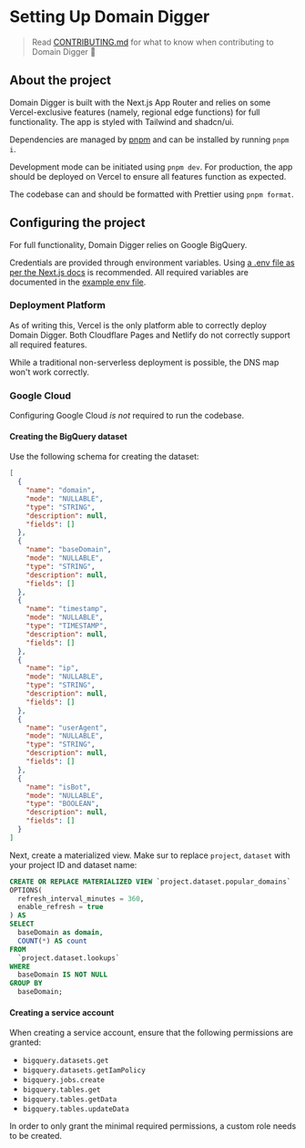 # Setting Up Domain Digger

> Read [CONTRIBUTING.md](./CONTRIBUTING.md) for what to know when contributing to Domain Digger 👀

## About the project

Domain Digger is built with the Next.js App Router and relies on some Vercel-exclusive features (namely, regional edge functions) for full functionality. The app is styled with Tailwind and shadcn/ui.

Dependencies are managed by [pnpm](https://pnpm.io/installation) and can be installed by running `pnpm i`.

Development mode can be initiated using `pnpm dev`. For production, the app should be deployed on Vercel to ensure all features function as expected.

The codebase can and should be formatted with Prettier using `pnpm format`.

## Configuring the project

For full functionality, Domain Digger relies on Google BigQuery.

Credentials are provided through environment variables. Using [a .env file as per the Next.js docs](https://nextjs.org/docs/basic-features/environment-variables#loading-environment-variables) is recommended. All required variables are documented in the [example env file](./.env.example).

### Deployment Platform

As of writing this, Vercel is the only platform able to correctly deploy Domain Digger. Both Cloudflare Pages and Netlify do not correctly support all required features.

While a traditional non-serverless deployment is possible, the DNS map won't work correctly.

### Google Cloud

Configuring Google Cloud _is not_ required to run the codebase.

#### Creating the BigQuery dataset

Use the following schema for creating the dataset:

```json
[
  {
    "name": "domain",
    "mode": "NULLABLE",
    "type": "STRING",
    "description": null,
    "fields": []
  },
  {
    "name": "baseDomain",
    "mode": "NULLABLE",
    "type": "STRING",
    "description": null,
    "fields": []
  },
  {
    "name": "timestamp",
    "mode": "NULLABLE",
    "type": "TIMESTAMP",
    "description": null,
    "fields": []
  },
  {
    "name": "ip",
    "mode": "NULLABLE",
    "type": "STRING",
    "description": null,
    "fields": []
  },
  {
    "name": "userAgent",
    "mode": "NULLABLE",
    "type": "STRING",
    "description": null,
    "fields": []
  },
  {
    "name": "isBot",
    "mode": "NULLABLE",
    "type": "BOOLEAN",
    "description": null,
    "fields": []
  }
]
```

Next, create a materialized view. Make sur to replace `project`, `dataset` with your project ID and dataset name:

```sql
CREATE OR REPLACE MATERIALIZED VIEW `project.dataset.popular_domains`
OPTIONS(
  refresh_interval_minutes = 360,
  enable_refresh = true
) AS
SELECT
  baseDomain as domain,
  COUNT(*) AS count
FROM
  `project.dataset.lookups`
WHERE
  baseDomain IS NOT NULL
GROUP BY
  baseDomain;
```

#### Creating a service account

When creating a service account, ensure that the following permissions are granted:

- `bigquery.datasets.get`
- `bigquery.datasets.getIamPolicy`
- `bigquery.jobs.create`
- `bigquery.tables.get`
- `bigquery.tables.getData`
- `bigquery.tables.updateData`

In order to only grant the minimal required permissions, a custom role needs to be created.
